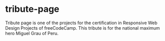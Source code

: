 # tribute-page
Tribute page is one of the projects for the certification in Responsive Web Design Projects of freeCodeCamp.
This tribute is for the national maximum hero Miguel Grau of Peru.
